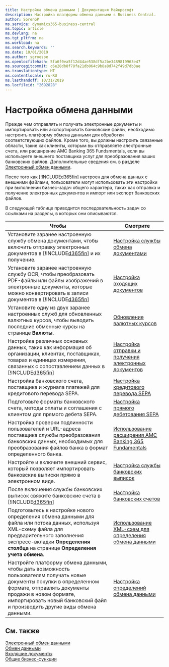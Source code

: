 ```yaml
---
title: Настройка обмена данными | Документация Майкрософт
description: Настройка платформы обмена данными в Business Central.
author: SorenGP
ms.service: dynamics365-business-central
ms.topic: article
ms.devlang: na
ms.tgt_pltfrm: na
ms.workload: na
ms.search.keywords: ''
ms.date: 10/01/2019
ms.author: sgroespe
ms.openlocfilehash: 5fa6f0ea5f12d44ae538df5a2be3489819963e47
ms.sourcegitcommit: c6e28db8f78fa21db064c9b8a8d742f49d7db3ae
ms.translationtype: HT
ms.contentlocale: ru-RU
ms.lasthandoff: 10/31/2019
ms.locfileid: "2692828"
---
```

# <a name="setting-up-data-exchange"></a>Настройка обмена данными
Прежде чем отправлять и получать электронные документы и импортировать или экспортировать банковские файлы, необходимо настроить платформу обмена данными для обработки соответствующих файлов. Кроме того, вы должны настроить связанные области, такие как клиенты, которым вы отправляете электронные счета, или расширение AMC Banking 365 Fundsmentals, если вы используете внешнего поставщика услуг для преобразования ваших банковских файлов. Дополнительные сведения см. в разделе [Электронный обмен данными](across-data-exchange.md).  

 После того как [!INCLUDE[d365fin](includes/d365fin_md.md)] настроен для обмена данных с внешними файлами, пользователи могут использовать эти настройки при выполнении бизнес-задач общего характера, таких как отправка и получение электронных документов и импорт или экспорт банковских файлов.  

 В следующей таблице приводится последовательность задач со ссылками на разделы, в которых они описываются.  

|**Чтобы**|**Смотрите**|  
|------------|-------------|  
|Установите заранее настроенную службу обмена документами, чтобы включить отправку электронных документов в [!INCLUDE[d365fin](includes/d365fin_md.md)] и их получение.|[Настройка службы обмена документами](across-how-to-set-up-a-document-exchange-service.md)|  
|Установите заранее настроенную службу OCR, чтобы преобразовать PDF\-файлы или файлы изображений в электронные документы, которые можно конвертировать в записи документов в [!INCLUDE[d365fin](includes/d365fin_md.md)]|[Настройка входящих документов](across-how-setup-income-documents.md)|  
|Установите одну из двух заранее настроенных служб для обновленных валютных курсов, чтобы выводить последние обменные курсы на странице **Валюты**.|[Обновление валютных курсов](finance-how-update-currencies.md)|  
|Настройка различных основных данных, таких как информация об организации, клиентах, поставщиках, товарах и единицах измерения, связанных с сопоставлением данных в [!INCLUDE[d365fin](includes/d365fin_md.md)]|[Настройка отправки и получения электронных документов](across-how-to-set-up-electronic-document-sending-and-receiving.md)|  
|Настройка банковского счета, поставщика и журнала платежей для кредитового перевода SEPA.|[Настройка кредитового перевода SEPA](finance-how-to-set-up-sepa-credit-transfer.md)|  
|Подготовьте форматы банковского счета, методы оплаты и соглашения с клиентом для прямого дебета SEPA.|[Настройка прямого дебетования SEPA](finance-how-to-set-up-sepa-direct-debit.md)|  
|Настройка проверки подлинности пользователей и URL-адреса поставщика службы преобразования банковских данных, необходимых для преобразования файлов банка в формат определенного банка.|[Использование расширения AMC Banking 365 Fundamentals](ui-extensions-amc-banking.md)|  
|Настройте и включите внешний сервис, который позволяет импортировать банковские выписки прямо в электронном виде.|[Настройка службы банковских выписок](bank-how-setup-bank-statement-service.md)|  
|После включения службы банковских выписок свяжите банковские счета в [!INCLUDE[d365fin](includes/d365fin_md.md)]|[Настройка банковских счетов](bank-how-setup-bank-accounts.md)|  
|Подготовьтесь к настройке нового определения обмена данными для файла или потока данных, используя XML-схему файла для предварительного заполнения экспресс\-вкладки **Определения столбца** на странице **Определения учета обмена**.|[Использование XML-схем для определения обмена данными](across-how-to-use-xml-schemas-to-prepare-data-exchange-definitions.md)|  
|Настройте платформу обмена данными, чтобы дать возможность пользователям получать новые документы покупки в определенном формате, отправлять документы продажи в новом формате, импортировать новый банковский файл и производить другие виды обмена данными.|[Настройка определений обмена данными](across-how-to-set-up-data-exchange-definitions.md)|  

## <a name="see-also"></a>См. также  
[Электронный обмен данными](across-data-exchange.md)  
[Обмен данными](across-exchange-data.md)   
[Входящие документы](across-income-documents.md)  
[Общие бизнес-функции](ui-across-business-areas.md)  
